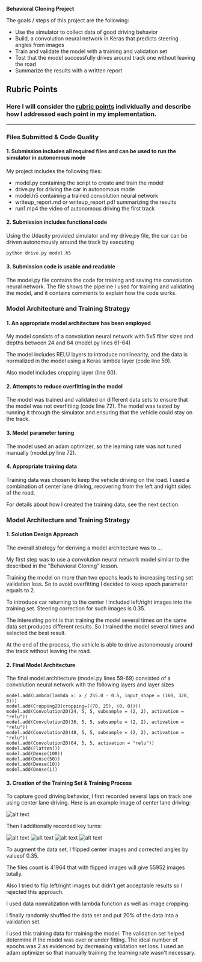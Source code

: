 **Behavioral Cloning Project**

The goals / steps of this project are the following:
* Use the simulator to collect data of good driving behavior
* Build, a convolution neural network in Keras that predicts steering angles from images
* Train and validate the model with a training and validation set
* Test that the model successfully drives around track one without leaving the road
* Summarize the results with a written report


[//]: # (Image References)

[center_2017_07_24_23_22_05_604]: ./examples/center_2017_07_24_23_22_05_604.jpg"
[center_2017_07_24_23_23_13_804]: ./examples/center_2017_07_24_23_23_13_804.jpg"
[center_2017_07_24_23_23_26_235]: ./examples/center_2017_07_24_23_23_26_235.jpg"
[center_2017_07_24_23_28_05_608]: ./examples/center_2017_07_24_23_28_05_608.jpg"
[center_2017_07_24_23_33_32_724]: ./examples/center_2017_07_24_23_33_32_724.jpg"

## Rubric Points
### Here I will consider the [rubric points](https://review.udacity.com/#!/rubrics/432/view) individually and describe how I addressed each point in my implementation.  

---
### Files Submitted & Code Quality

#### 1. Submission includes all required files and can be used to run the simulator in autonomous mode

My project includes the following files:
* model.py containing the script to create and train the model
* drive.py for driving the car in autonomous mode
* model.h5 containing a trained convolution neural network 
* writeup_report.md or writeup_report.pdf summarizing the results
* run1.mp4 the video of autonomous driving the first track

#### 2. Submission includes functional code
Using the Udacity provided simulator and my drive.py file, the car can be driven autonomously around the track by executing 
```sh
python drive.py model.h5
```

#### 3. Submission code is usable and readable

The model.py file contains the code for training and saving the convolution neural network. The file shows the pipeline I used for training and validating the model, and it contains comments to explain how the code works.

### Model Architecture and Training Strategy

#### 1. An appropriate model architecture has been employed

My model consists of a convolution neural network with 5x5 filter sizes and depths between 24 and 64 (model.py lines 61-64) 

The model includes RELU layers to introduce nonlinearity, and the data is normalized in the model using a Keras lambda layer (code line 59). 

Also model includes cropping layer (line 60).

#### 2. Attempts to reduce overfitting in the model

The model was trained and validated on different data sets to ensure that the model was not overfitting (code line 72). The model was tested by running it through the simulator and ensuring that the vehicle could stay on the track.

#### 3. Model parameter tuning

The model used an adam optimizer, so the learning rate was not tuned manually (model.py line 72).

#### 4. Appropriate training data

Training data was chosen to keep the vehicle driving on the road. I used a combination of center lane driving, recovering from the left and right sides of the road.

For details about how I created the training data, see the next section. 

### Model Architecture and Training Strategy

#### 1. Solution Design Approach

The overall strategy for deriving a model architecture was to ...

My first step was to use a convolution neural network model similar to the described in the "Behavioral Cloning" lesson.

Training the model on more than two epochs leads to increasing testing set validation loss. So to avoid overfitting I decided to keep epoch parameter equals to 2.

To introduce car returning to the center I included left/right images into the training set. Steering correction for such images is 0.35.

The interesting point is that training the model several times on the same data set produces different results. So I trained the model several times and selected the best result.

At the end of the process, the vehicle is able to drive autonomously around the track without leaving the road.

#### 2. Final Model Architecture

The final model architecture (model.py lines 59-69) consisted of a convolution neural network with the following layers and layer sizes 
```
model.add(Lambda(lambda x: x / 255.0 - 0.5, input_shape = (160, 320, 3)))
model.add(Cropping2D(cropping=((70, 25), (0, 0))))
model.add(Convolution2D(24, 5, 5, subsample = (2, 2), activation = "relu"))
model.add(Convolution2D(36, 5, 5, subsample = (2, 2), activation = "relu"))
model.add(Convolution2D(48, 5, 5, subsample = (2, 2), activation = "relu"))
model.add(Convolution2D(64, 5, 5, activation = "relu"))
model.add(Flatten())
model.add(Dense(100))
model.add(Dense(50))
model.add(Dense(10))
model.add(Dense(1))
```


#### 3. Creation of the Training Set & Training Process

To capture good driving behavior, I first recorded several laps on track one using center lane driving. Here is an example image of center lane driving:

![alt text][center_2017_07_24_23_22_05_604]

Then I additionally recorded key turns:

![alt text][center_2017_07_24_23_33_32_724]
![alt text][center_2017_07_24_23_28_05_608]
![alt text][center_2017_07_24_23_23_13_804]
![alt text][center_2017_07_24_23_23_26_235]

To augment the data set, I flipped center images and corrected angles by valueof 0.35.

The files count is 41964 that with flipped images will give 55952 images totally.

Also I tried to flip left/right images but didn't get acceptable results so I rejected this approach.

I used data nomralization with lambda function as well as image cropping.

I finally randomly shuffled the data set and put 20% of the data into a validation set. 

I used this training data for training the model. The validation set helped determine if the model was over or under fitting. The ideal number of epochs was 2 as evidenced by decreasing validation set loss. I used an adam optimizer so that manually training the learning rate wasn't necessary.
